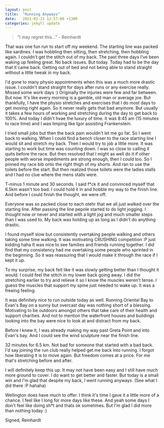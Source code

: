 ```yaml
---
layout: post
title:  "Running Anyways"
date:   2021-02-21 12:57:00 +1300
categories: jekyll update
---
```


> "I may regret this..." - Reinhardt

That was one fun run to start off my weekend.
The starting line was packed like sardines.
I was hobbling then sitting, then stretching, then hobbling again.
I couldn't get the stitch out of my back.
The past three days I've been waking up feeling great.
No back issues.
But today. Today had to be the day that it came back.
Getting out of bed and not being able to stand straight without a little tweak in my back.

I'd gone to many physio appointments when this was a much more drastic issue.
I couldn't stand straight for days after runs or any exercise really.
Missed some work days :)
Originally the injuries were few and far between.
But now. It's like every morning is a gamble, old man or average joe.
But thankfully, I have the physio stretches and exercises that I do most days to get moving right again.
So it never really gets that bad anymore.
But usually it takes a few hours of working and stretching during the day to get back to 100%.
And today I didn't hvae the luxury of time.
It was 8:45 am (15 minutes to race time) and I was limping like Igor assisting Frankenstein.

I tried small jobs but then the back pain wouldn't let me go far.
So I went back to walking.
When I could find a bench closer to the race starting line I would sit and stretch my back.
Then I would try to job a little more.
It was starting to work but time was counting down.
I was so close to calling it quits before the race. 
But then resolved that I might as well do it if other people with worse impediments are strong enough, then I could too.
So I pinned my race bib onto the right thigh of my shorts.
And ran to use the toilets before the start.
But then realized those toilets were the ladies stalls and I had no clue where the mens stalls were.

T-minus 1 minute and 30 seconds.
I said f*ck it and convinced myself that 6.5km wasn't too bad.
I could hold it in and hobble my way to the finish line.
And before I could finish the thought, we were off.

Everyone was so packed close to each otehr that we all just walked over the starting line.
After passing the line pepole started to do light jogging.
I thought now or never and started with a light jog and much smaller steps than I was used to.
My back was holding up as long as I didn't do anything drastic.

I found myself slow but consistently overtaking people walking and others taking some time walking.
It was motivating CRUSHING competition :P just kidding haha
It was nice to see families and friends running together.
I did find that my consistency had me overtaking some people who sprinted in the beginning.
So it was reassuring that I would make it through the race if I kept it up.

To my surprise, my back felt like it was slowly getting better than I thought it would.
I could feel the stitch in my lower back going away.
I did the stretching earlier to try and relieve it so I know the muscles weren't tense. 
I guess the muscles that support my spine just needed to wake up.
It was a freeing feeling.

It was definitely nice to run outside today as well.
Running Oriental Bay to Evan's Bay on a sunny but overcast day was nothing short of a blessing.
Motivating to be outdoors amongst others that take care of their health and support charities.
And not to mention the waterfront houses and buildings looking into the bay were nice to look at and distract from my back.

Before I knew it, 
I was already making my way past Greta Point and into Evan's bay.
And I could see the wind sculpture near the finish line.

32 minutes for 6.5 km. 
Not bad for someone that started with a bad back.
I'd say joining the run club really helped get me back into running.
I forgot how liberating it is to move again.
But freedom comes at a price.
For me that's stretching before and after.

I will definitely keep this up. 
It may not have been easy and I still have much more ground to cover.
I do want to get better and faster.
But today is a small win and I'm glad that despite my back, I went running anyways.
(See what I did there :P hahaha)

Wellington does have much to offer.
I think it's time I gave it a little more of a chance.
I feel like I long for more days like these.
And yeah some days I don't feel like doing sh*t and thats ok sometimes.
But I'm glad I did more than nothing today :)



Signed,
Reinhardt


